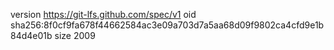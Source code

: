 version https://git-lfs.github.com/spec/v1
oid sha256:8f0cf9fa678f44662584ac3e09a703d7a5aa68d09f9802ca4cfd9e1b84d4e01b
size 2009
